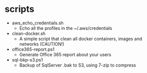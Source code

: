 # scripts

- aws_echo_credentials.sh
  - Echo all the profiles in the ~/.aws/credentials 
- clean-docker.sh
  - A simple script that clean all docker containers, images and networks (CAUTION!)
- office365-report.ps1
  - Generate Office 365 report about your users
- sql-bkp-s3.ps1
  - Backup of SqlServer .bak to S3, using 7-zip to compress

